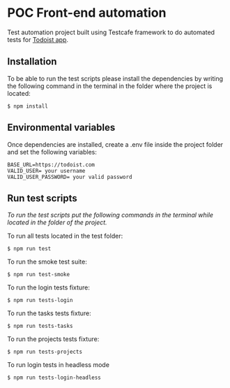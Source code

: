 # POC Front-end automation

Test automation project built using Testcafe framework to do automated tests for [Todoist app](https://todoist.com/).

## Installation 

To be able to run the test scripts please install the dependencies by writing the following command in the terminal in the folder where the project is located: 

```
$ npm install
```
## Environmental variables

Once dependencies are installed, create a .env file inside the project folder and set the following variables: 

```
BASE_URL=https://todoist.com
VALID_USER= your username
VALID_USER_PASSWORD= your valid password
```
## Run test scripts

*To run the test scripts put the following commands in the terminal while located in the folder of the project.*

To run all tests located in the test folder: 

```
$ npm run test
```
To run the smoke test suite: 

```
$ npm run test-smoke
```
To run the login tests fixture: 

```
$ npm run tests-login
```
To run the tasks tests fixture: 

```
$ npm run tests-tasks
```
To run the projects tests fixture: 

```
$ npm run tests-projects
```
To run login tests in headless mode

```
$ npm run tests-login-headless
```



